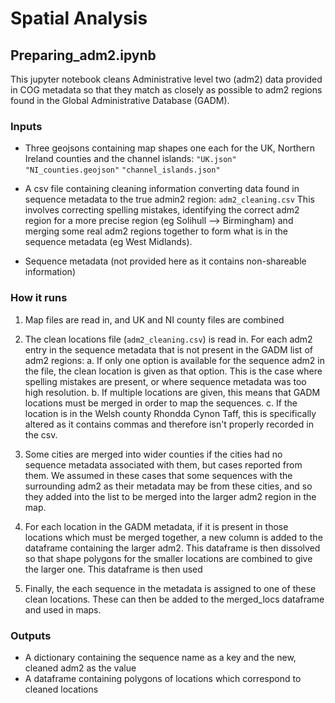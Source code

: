 # Spatial Analysis

## Preparing_adm2.ipynb

This jupyter notebook cleans Administrative level two (adm2) data provided in COG metadata so that they match as closely as possible to adm2 regions found in the Global Administrative Database (GADM).

### Inputs

- Three geojsons containing map shapes one each for the UK, Northern Ireland counties and the channel islands:
`"UK.json"`
`"NI_counties.geojson"`
`"channel_islands.json"`

- A csv file containing cleaning information converting data found in sequence metadata to the true admin2 region:
`adm2_cleaning.csv`
This involves correcting spelling mistakes, identifying the correct adm2 region for a more precise region (eg Solihull --> Birmingham) and merging some real adm2 regions together to form what is in the sequence metadata (eg West Midlands).

- Sequence metadata (not provided here as it contains non-shareable information)

### How it runs

1. Map files are read in, and UK and NI county files are combined
2. The clean locations file (`adm2_cleaning.csv`) is read in.
    For each adm2 entry in the sequence metadata that is not present in the GADM list of adm2 regions:
    a. If only one option is available for the sequence adm2 in the file, the clean location is given as that option. This is the case where spelling mistakes are present, or where sequence metadata was too high resolution.
    b. If multiple locations are given, this means that GADM locations must be merged in order to map the sequences.
    c. If the location is in the Welsh county Rhondda Cynon Taff, this is specifically altered as it contains commas and therefore isn't properly recorded in the csv.
    
3. Some cities are merged into wider counties if the cities had no sequence metadata associated with them, but cases reported from them. We assumed in these cases that some sequences with the surrounding adm2 as their metadata may be from these cities, and so they added into the list to be merged into the larger adm2 region in the map.
4. For each location in the GADM metadata, if it is present in those locations which must be merged together, a new column is added to the dataframe containing the larger adm2. This dataframe is then dissolved so that shape polygons for the smaller locations are combined to give the larger one. This dataframe is then used
5. Finally, the each sequence in the metadata is assigned to one of these clean locations. These can then be added to the merged_locs dataframe and used in maps.


### Outputs

- A dictionary containing the sequence name as a key and the new, cleaned adm2 as the value
- A dataframe containing polygons of locations which correspond to cleaned locations

